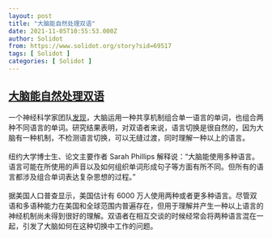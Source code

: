 ```yaml
---
layout: post
title: "大脑能自然处理双语"
date: 2021-11-05T10:55:53.000Z
author: Solidot
from: https://www.solidot.org/story?sid=69517
tags: [ Solidot ]
categories: [ Solidot ]
---
```

<!--1636109753000-->
[大脑能自然处理双语](https://www.solidot.org/story?sid=69517)
------

<div>
一个神经科学家团队<a href="https://www.nyu.edu/about/news-publications/news/2021/november/bilingualism-comes-naturally-to-our-brains.html">发现</a>，大脑运用一种共享机制组合单一语言的单词，也组合两种不同语言的单词。研究结果表明，对双语者来说，语言切换是很自然的，因为大脑有一种机制，不检测语言切换，可以无缝过渡，同时理解一种以上的语言。<br><br>纽约大学博士生、论文主要作者 Sarah Phillips 解释说：“大脑能使用多种语言。语言可能在所使用的声音以及如何组织单词形成句子等方面有所不同。但所有的语言都涉及组合单词表达复杂思想的过程。”<br><br>据美国人口普查显示，美国估计有 6000 万人使用两种或者更多种语言。尽管双语和多语种能力在美国和全球范围内普遍存在，但用于理解并产生一种以上语言的神经机制尚未得到很好的理解。双语者在相互交谈的时候经常会将两种语言混在一起，引发了大脑如何在这种切换中工作的问题。
</div>
